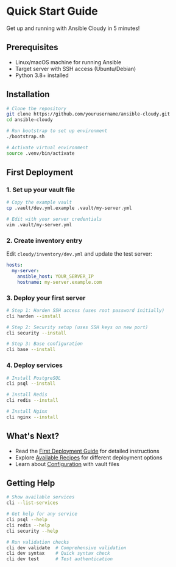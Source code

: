 # Quick Start Guide

Get up and running with Ansible Cloudy in 5 minutes!

## Prerequisites

- Linux/macOS machine for running Ansible
- Target server with SSH access (Ubuntu/Debian)
- Python 3.8+ installed

## Installation

```bash
# Clone the repository
git clone https://github.com/yourusername/ansible-cloudy.git
cd ansible-cloudy

# Run bootstrap to set up environment
./bootstrap.sh

# Activate virtual environment
source .venv/bin/activate
```

## First Deployment

### 1. Set up your vault file

```bash
# Copy the example vault
cp .vault/dev.yml.example .vault/my-server.yml

# Edit with your server credentials
vim .vault/my-server.yml
```

### 2. Create inventory entry

Edit `cloudy/inventory/dev.yml` and update the test server:

```yaml
hosts:
  my-server:
    ansible_host: YOUR_SERVER_IP
    hostname: my-server.example.com
```

### 3. Deploy your first server

```bash
# Step 1: Harden SSH access (uses root password initially)
cli harden --install

# Step 2: Security setup (uses SSH keys on new port)
cli security --install

# Step 3: Base configuration
cli base --install
```

### 4. Deploy services

```bash
# Install PostgreSQL
cli psql --install

# Install Redis  
cli redis --install

# Install Nginx
cli nginx --install
```

## What's Next?

- Read the [First Deployment Guide](first-deployment.md) for detailed instructions
- Explore [Available Recipes](../operations/recipes.md) for different deployment options
- Learn about [Configuration](../operations/configuration.md) with vault files

## Getting Help

```bash
# Show available services
cli --list-services

# Get help for any service
cli psql --help
cli redis --help
cli security --help

# Run validation checks
cli dev validate  # Comprehensive validation
cli dev syntax    # Quick syntax check
cli dev test      # Test authentication
```